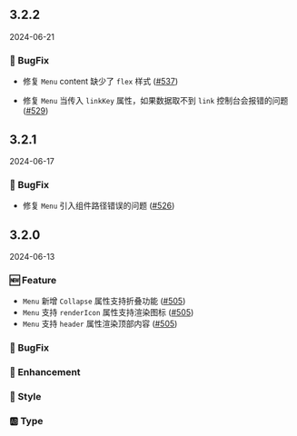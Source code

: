 ## 3.2.2
2024-06-21

### 🐞 BugFix
- 修复 `Menu` content 缺少了 `flex` 样式  ([#537](https://github.com/sheinsight/shineout-next/pull/537))

- 修复 `Menu` 当传入 `linkKey` 属性，如果数据取不到 `link` 控制台会报错的问题  ([#529](https://github.com/sheinsight/shineout-next/pull/529))

## 3.2.1
2024-06-17

### 🐞 BugFix
- 修复 `Menu` 引入组件路径错误的问题 ([#526](https://github.com/sheinsight/shineout-next/pull/526))


## 3.2.0
2024-06-13

### 🆕 Feature

- `Menu` 新增 `Collapse` 属性支持折叠功能 ([#505](https://github.com/sheinsight/shineout-next/pull/505))
- `Menu` 支持 `renderIcon` 属性支持渲染图标  ([#505](https://github.com/sheinsight/shineout-next/pull/505))
- `Menu` 支持 `header` 属性渲染顶部内容  ([#505](https://github.com/sheinsight/shineout-next/pull/505))

### 🐞 BugFix

### 💎 Enhancement

### 💅 Style

### 🆎 Type




